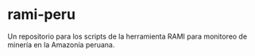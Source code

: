 # rami-peru
Un repositorio para los scripts de la herramienta RAMI para monitoreo de minería en la Amazonía peruana.
